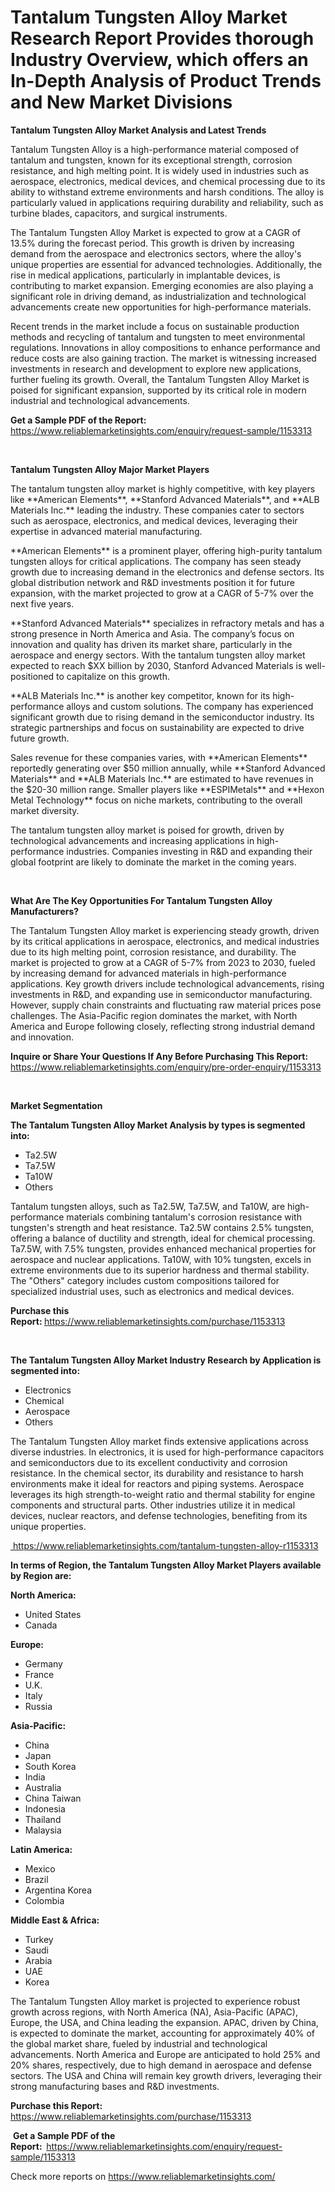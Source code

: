 <p><h1>Tantalum Tungsten Alloy Market Research Report Provides thorough Industry Overview, which offers an In-Depth Analysis of Product Trends and New Market Divisions</h1></p><p><strong>Tantalum Tungsten Alloy Market Analysis and Latest Trends</strong></p>
<p><p>Tantalum Tungsten Alloy is a high-performance material composed of tantalum and tungsten, known for its exceptional strength, corrosion resistance, and high melting point. It is widely used in industries such as aerospace, electronics, medical devices, and chemical processing due to its ability to withstand extreme environments and harsh conditions. The alloy is particularly valued in applications requiring durability and reliability, such as turbine blades, capacitors, and surgical instruments.</p><p>The Tantalum Tungsten Alloy Market is expected to grow at a CAGR of 13.5% during the forecast period. This growth is driven by increasing demand from the aerospace and electronics sectors, where the alloy's unique properties are essential for advanced technologies. Additionally, the rise in medical applications, particularly in implantable devices, is contributing to market expansion. Emerging economies are also playing a significant role in driving demand, as industrialization and technological advancements create new opportunities for high-performance materials.</p><p>Recent trends in the market include a focus on sustainable production methods and recycling of tantalum and tungsten to meet environmental regulations. Innovations in alloy compositions to enhance performance and reduce costs are also gaining traction. The market is witnessing increased investments in research and development to explore new applications, further fueling its growth. Overall, the Tantalum Tungsten Alloy Market is poised for significant expansion, supported by its critical role in modern industrial and technological advancements.</p></p>
<p><strong>Get a Sample PDF of the Report:&nbsp;</strong> <a href="https://www.reliablemarketinsights.com/enquiry/request-sample/1153313?utm_campaign=1938&utm_medium=2&utm_source=Github&utm_content=ia&utm_term=25012025&utm_id=tantalum-tungsten-alloy">https://www.reliablemarketinsights.com/enquiry/request-sample/1153313</a></p>
<p>&nbsp;</p>
<p><strong>Tantalum Tungsten Alloy Major Market Players</strong></p>
<p><p>The tantalum tungsten alloy market is highly competitive, with key players like **American Elements**, **Stanford Advanced Materials**, and **ALB Materials Inc.** leading the industry. These companies cater to sectors such as aerospace, electronics, and medical devices, leveraging their expertise in advanced material manufacturing.</p><p>**American Elements** is a prominent player, offering high-purity tantalum tungsten alloys for critical applications. The company has seen steady growth due to increasing demand in the electronics and defense sectors. Its global distribution network and R&D investments position it for future expansion, with the market projected to grow at a CAGR of 5-7% over the next five years.</p><p>**Stanford Advanced Materials** specializes in refractory metals and has a strong presence in North America and Asia. The company’s focus on innovation and quality has driven its market share, particularly in the aerospace and energy sectors. With the tantalum tungsten alloy market expected to reach $XX billion by 2030, Stanford Advanced Materials is well-positioned to capitalize on this growth.</p><p>**ALB Materials Inc.** is another key competitor, known for its high-performance alloys and custom solutions. The company has experienced significant growth due to rising demand in the semiconductor industry. Its strategic partnerships and focus on sustainability are expected to drive future growth.</p><p>Sales revenue for these companies varies, with **American Elements** reportedly generating over $50 million annually, while **Stanford Advanced Materials** and **ALB Materials Inc.** are estimated to have revenues in the $20-30 million range. Smaller players like **ESPIMetals** and **Hexon Metal Technology** focus on niche markets, contributing to the overall market diversity.</p><p>The tantalum tungsten alloy market is poised for growth, driven by technological advancements and increasing applications in high-performance industries. Companies investing in R&D and expanding their global footprint are likely to dominate the market in the coming years.</p></p>
<p>&nbsp;</p>
<p><strong>What Are The Key Opportunities For Tantalum Tungsten Alloy Manufacturers?</strong></p>
<p><p>The Tantalum Tungsten Alloy market is experiencing steady growth, driven by its critical applications in aerospace, electronics, and medical industries due to its high melting point, corrosion resistance, and durability. The market is projected to grow at a CAGR of 5-7% from 2023 to 2030, fueled by increasing demand for advanced materials in high-performance applications. Key growth drivers include technological advancements, rising investments in R&D, and expanding use in semiconductor manufacturing. However, supply chain constraints and fluctuating raw material prices pose challenges. The Asia-Pacific region dominates the market, with North America and Europe following closely, reflecting strong industrial demand and innovation.</p></p>
<p><strong>Inquire or Share Your Questions If Any Before Purchasing This Report:</strong> <a href="https://www.reliablemarketinsights.com/enquiry/pre-order-enquiry/1153313?utm_campaign=1938&utm_medium=2&utm_source=Github&utm_content=ia&utm_term=25012025&utm_id=tantalum-tungsten-alloy">https://www.reliablemarketinsights.com/enquiry/pre-order-enquiry/1153313</a></p>
<p>&nbsp;</p>
<p><strong>Market Segmentation</strong></p>
<p><strong>The Tantalum Tungsten Alloy Market Analysis by types is segmented into:</strong></p>
<p><ul><li>Ta2.5W</li><li>Ta7.5W</li><li>Ta10W</li><li>Others</li></ul></p>
<p><p>Tantalum tungsten alloys, such as Ta2.5W, Ta7.5W, and Ta10W, are high-performance materials combining tantalum's corrosion resistance with tungsten's strength and heat resistance. Ta2.5W contains 2.5% tungsten, offering a balance of ductility and strength, ideal for chemical processing. Ta7.5W, with 7.5% tungsten, provides enhanced mechanical properties for aerospace and nuclear applications. Ta10W, with 10% tungsten, excels in extreme environments due to its superior hardness and thermal stability. The "Others" category includes custom compositions tailored for specialized industrial uses, such as electronics and medical devices.</p></p>
<p><strong>Purchase this Report:&nbsp;</strong><a href="https://www.reliablemarketinsights.com/purchase/1153313?utm_campaign=1938&utm_medium=2&utm_source=Github&utm_content=ia&utm_term=25012025&utm_id=tantalum-tungsten-alloy">https://www.reliablemarketinsights.com/purchase/1153313</a></p>
<p>&nbsp;</p>
<p><strong>The Tantalum Tungsten Alloy Market Industry Research by Application is segmented into:</strong></p>
<p><ul><li>Electronics</li><li>Chemical</li><li>Aerospace</li><li>Others</li></ul></p>
<p><p>The Tantalum Tungsten Alloy market finds extensive applications across diverse industries. In electronics, it is used for high-performance capacitors and semiconductors due to its excellent conductivity and corrosion resistance. In the chemical sector, its durability and resistance to harsh environments make it ideal for reactors and piping systems. Aerospace leverages its high strength-to-weight ratio and thermal stability for engine components and structural parts. Other industries utilize it in medical devices, nuclear reactors, and defense technologies, benefiting from its unique properties.</p></p>
<p><a href="https://www.reliablemarketinsights.com/tantalum-tungsten-alloy-r1153313?utm_campaign=1938&utm_medium=2&utm_source=Github&utm_content=ia&utm_term=25012025&utm_id=tantalum-tungsten-alloy">&nbsp;https://www.reliablemarketinsights.com/tantalum-tungsten-alloy-r1153313</a></p>
<p><strong>In terms of Region, the Tantalum Tungsten Alloy Market Players available by Region are:</strong></p>
<p>
    <p> <strong> North America: </strong>
        <ul>
            <li>United States</li>
            <li>Canada</li>
        </ul>
        </p> 
    <p> <strong> Europe: </strong>
        <ul>
            <li>Germany</li>
            <li>France</li>
            <li>U.K.</li>
            <li>Italy</li>
            <li>Russia</li>
        </ul>
        </p> 
    <p> <strong> Asia-Pacific: </strong>
        <ul>
            <li>China</li>
            <li>Japan</li>
            <li>South Korea</li>
            <li>India</li>
            <li>Australia</li>
            <li>China Taiwan</li>
            <li>Indonesia</li>
            <li>Thailand</li>
            <li>Malaysia</li>
        </ul>
        </p> 
    <p> <strong> Latin America: </strong>
        <ul>
            <li>Mexico</li>
            <li>Brazil</li>
            <li>Argentina Korea</li>
            <li>Colombia</li>
        </ul>
        </p> 
    <p> <strong> Middle East & Africa: </strong>
        <ul>
            <li>Turkey</li>
            <li>Saudi</li>
            <li>Arabia</li>
            <li>UAE</li>
            <li>Korea</li>
        </ul>
    </p>
    </p>
<p><p>The Tantalum Tungsten Alloy market is projected to experience robust growth across regions, with North America (NA), Asia-Pacific (APAC), Europe, the USA, and China leading the expansion. APAC, driven by China, is expected to dominate the market, accounting for approximately 40% of the global market share, fueled by industrial and technological advancements. North America and Europe are anticipated to hold 25% and 20% shares, respectively, due to high demand in aerospace and defense sectors. The USA and China will remain key growth drivers, leveraging their strong manufacturing bases and R&D investments.</p></p>
<p><strong>Purchase this Report: </strong><a href="https://www.reliablemarketinsights.com/purchase/1153313?utm_campaign=1938&utm_medium=2&utm_source=Github&utm_content=ia&utm_term=25012025&utm_id=tantalum-tungsten-alloy">https://www.reliablemarketinsights.com/purchase/1153313</a></p>
<p>&nbsp;<strong>Get a Sample PDF of the Report:&nbsp;&nbsp;</strong><a href="https://www.reliablemarketinsights.com/enquiry/request-sample/1153313?utm_campaign=1938&utm_medium=2&utm_source=Github&utm_content=ia&utm_term=25012025&utm_id=tantalum-tungsten-alloy">https://www.reliablemarketinsights.com/enquiry/request-sample/1153313</a></p>
<p><strong></strong></p>
<p>Check more reports on <a href="https://www.reliablemarketinsights.com/?utm_campaign=1938&utm_medium=2&utm_source=Github&utm_content=ia&utm_term=25012025&utm_id=tantalum-tungsten-alloy">https://www.reliablemarketinsights.com/</a></p>